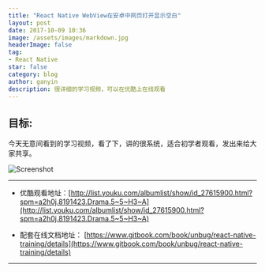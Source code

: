 ```yaml
---
title: "React Native WebView在安卓中网页打开显示空白"
layout: post
date: 2017-10-09 10:36
image: /assets/images/markdown.jpg
headerImage: false
tag:
- React Native
star: false
category: blog
author: ganyin
description: 很详细的学习视频，可以在优酷上在线观看
---
```


## 目标:

今天无意间看到的学习视频，看了下，讲的很系统，适合初学者观看，发出来给大家共享。

![Screenshot](https://pic.yupoo.com/3rbang/0324df5b/big.png)

---

- 优酷观看地址：[http://list.youku.com/albumlist/show/id_27615900.html?spm=a2h0j.8191423.Drama.5~5~H3~A](http://list.youku.com/albumlist/show/id_27615900.html?spm=a2h0j.8191423.Drama.5~5~H3~A)

- 配套在线文档地址： [https://www.gitbook.com/book/unbug/react-native-training/details](https://www.gitbook.com/book/unbug/react-native-training/details)

---